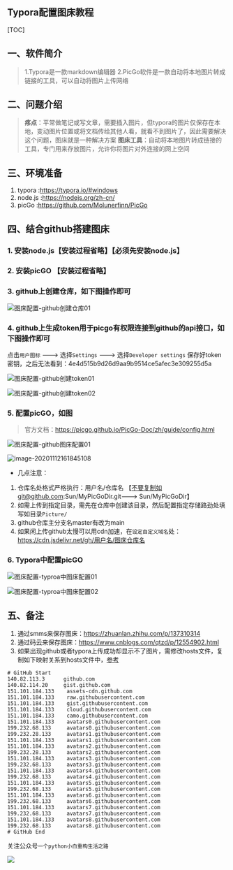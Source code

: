 **Typora配置图床教程**
---
[TOC]
## 一、软件简介
> 1.Typora是一款markdown编辑器
2.PicGo软件是一款自动将本地图片转成链接的工具，可以自动将图片上传网络

## 二、问题介绍
> **疼点**：平常做笔记或写文章，需要插入图片，但typora的图片仅保存在本地，变动图片位置或将文档传给其他人看，就看不到图片了，因此需要解决这个问题，图床就是一种解决方案
**图床工具**：自动将本地图片转成链接的工具，专门用来存放图片，允许你将图片对外连接的网上空间

## 三、环境准备
1. typora  :https://typora.io/#windows
2. node.js :https://nodejs.org/zh-cn/ 
3. picGo :https://github.com/Molunerfinn/PicGo

## 四、结合github搭建图床

### 1. 安装node.js【安装过程省略】【必须先安装node.js】
### 2. 安装picGO 【安装过程省略】
### 3. github上创建仓库，如下图操作即可

![图床配置-github创建仓库01](https://raw.githubusercontent.com/Sunxiuwen2018/MyPicGoDir/main/Picture/%E5%9B%BE%E5%BA%8A%E9%85%8D%E7%BD%AE-github%E5%88%9B%E5%BB%BA%E4%BB%93%E5%BA%9301.png)

### 4. github上生成token用于picgo有权限连接到github的api接口，如下图操作即可
点击`用户图标` ---> 选择`Settings` ---> 选择`Developer settings` 
保存好token密钥，之后无法看到：4e4d515b9d26d9aa9b9514ce5afec3e309255d5a

![图床配置-github创建token01](https://raw.githubusercontent.com/Sunxiuwen2018/MyPicGoDir/main/Picture/%E5%9B%BE%E5%BA%8A%E9%85%8D%E7%BD%AE-github%E5%88%9B%E5%BB%BAtoken01.png)

![图床配置-github创建token02](https://raw.githubusercontent.com/Sunxiuwen2018/MyPicGoDir/main/Picture/%E5%9B%BE%E5%BA%8A%E9%85%8D%E7%BD%AE-github%E5%88%9B%E5%BB%BAtoken02.png)

### 5. 配置picGO，如图
> 官方文档：https://picgo.github.io/PicGo-Doc/zh/guide/config.html
> 

![图床配置-github图床配置01](https://raw.githubusercontent.com/Sunxiuwen2018/MyPicGoDir/main/Picture/%E5%9B%BE%E5%BA%8A%E9%85%8D%E7%BD%AE-github%E5%9B%BE%E5%BA%8A%E9%85%8D%E7%BD%AE01.png)

![image-20201112161845108](https://raw.githubusercontent.com/Sunxiuwen2018/MyPicGoDir/main/Picture/image-20201112161845108.png)

- 几点注意：
1. 仓库名处格式严格执行：用户名/仓库名 【不要复制如git@github.com:Sun/MyPicGoDir.git---> Sun/MyPicGoDir】
2. 如需上传到指定目录，需先在仓库中创建该目录，然后配置指定存储路劲处填写如目录`Picture/`
3. github仓库主分支名master有改为main
4. 如果闲上传github太慢可以用cdn加速，在`设定自定义域名`处：https://cdn.jsdelivr.net/gh/用户名/图床仓库名
### 6. Typora中配置picGO

![图床配置-typroa中图床配置01](https://raw.githubusercontent.com/Sunxiuwen2018/MyPicGoDir/main/Picture/%E5%9B%BE%E5%BA%8A%E9%85%8D%E7%BD%AE-typroa%E4%B8%AD%E5%9B%BE%E5%BA%8A%E9%85%8D%E7%BD%AE01.png)

![图床配置-typroa中图床配置02](https://raw.githubusercontent.com/Sunxiuwen2018/MyPicGoDir/main/Picture/%E5%9B%BE%E5%BA%8A%E9%85%8D%E7%BD%AE-typroa%E4%B8%AD%E5%9B%BE%E5%BA%8A%E9%85%8D%E7%BD%AE02.png)

## 五、备注

1. 通过smms来保存图床：https://zhuanlan.zhihu.com/p/137310314
2. 通过码云来保存图床：https://www.cnblogs.com/qtzd/p/12554902.html
3. 如果出现github或者typora上传成功却显示不了图片，需修改hosts文件，复制如下映射关系到hosts文件中，[参考](https://blog.csdn.net/weixin_41279876/article/details/109040379)

```shell
# GitHub Start 
140.82.113.3      github.com
140.82.114.20     gist.github.com
151.101.184.133    assets-cdn.github.com
151.101.184.133    raw.githubusercontent.com
151.101.184.133    gist.githubusercontent.com
151.101.184.133    cloud.githubusercontent.com
151.101.184.133    camo.githubusercontent.com
151.101.184.133    avatars0.githubusercontent.com
199.232.68.133     avatars0.githubusercontent.com
199.232.28.133     avatars1.githubusercontent.com
151.101.184.133    avatars1.githubusercontent.com
151.101.184.133    avatars2.githubusercontent.com
199.232.28.133     avatars2.githubusercontent.com
151.101.184.133    avatars3.githubusercontent.com
199.232.68.133     avatars3.githubusercontent.com
151.101.184.133    avatars4.githubusercontent.com
199.232.68.133     avatars4.githubusercontent.com
151.101.184.133    avatars5.githubusercontent.com
199.232.68.133     avatars5.githubusercontent.com
151.101.184.133    avatars6.githubusercontent.com
199.232.68.133     avatars6.githubusercontent.com
151.101.184.133    avatars7.githubusercontent.com
199.232.68.133     avatars7.githubusercontent.com
151.101.184.133    avatars8.githubusercontent.com
199.232.68.133     avatars8.githubusercontent.com
# GitHub End
```



关注公众号`一个python小白重构生活之路`

![](https://raw.githubusercontent.com/Sunxiuwen2018/MyPicGoDir/main/Picture/%E6%88%91%E7%9A%84%E5%85%AC%E4%BC%97%E5%8F%B7.jpg)

